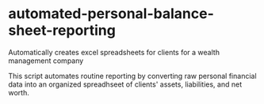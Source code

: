 # automated-personal-balance-sheet-reporting
Automatically creates excel spreadsheets for clients for a wealth management company


This script automates routine reporting by converting raw personal financial data into an organized spreadhseet of clients' assets, liabilities, and net worth.
